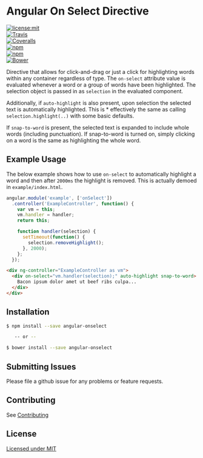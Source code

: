 # Angular On Select Directive

[![license:mit](https://img.shields.io/badge/license-mit-green.svg)]()<br>
[![Travis](https://img.shields.io/travis/clarkmalmgren/angular-onselect.svg)]()<br>
[![Coveralls](https://img.shields.io/coveralls/clarkmalmgren/angular-onselect.svg)]()<br>
[![npm](https://img.shields.io/npm/dt/angular-onselect.svg)]()<br>
[![npm](https://img.shields.io/npm/v/angular-onselect.svg)]()<br>
[![Bower](https://img.shields.io/bower/v/angular-onselect.svg)]()

Directive that allows for click-and-drag or just a click for highlighting words within any container
regardless of type. The `on-select` attribute value is evaluated whenever a word or a group of words
have been highlighted. The selection object is passed in as `selection` in the evaluated component.

Additionally, if `auto-highlight` is also present, upon selection the selected text is automatically
highlighted. This is * effectively the same as calling `selection.highlight(..)` with some basic
defaults.

If `snap-to-word` is present, the selected text is expanded to include whole words (including punctuation).
If snap-to-word is turned on, simply clicking on a word is the same as highlighting the whole word.

## Example Usage

The below example shows how to use `on-select` to automatically highlight a word and then after `2000ms` the highlight
is removed. This is actually demoed in `example/index.html`.

```javascript
angular.module('example', ['onSelect'])
  .controller('ExampleController', function() {
    var vm = this;
    vm.handler = handler;
    return this;

    function handler(selection) {
      setTimeout(function() {
        selection.removeHighlight();
      }, 2000);
    };
  });
```

```html
<div ng-controller="ExampleController as vm">
  <div on-select="vm.handler(selection);" auto-highlight snap-to-word>
    Bacon ipsum dolor amet ut beef ribs culpa...
  </div>
</div>
```

## Installation

```bash
$ npm install --save angular-onselect

   -- or --

$ bower install --save angular-onselect
```

## Submitting Issues

Please file a github issue for any problems or feature requests.

## Contributing

See [Contributing](CONTRIBUTING.md)

## License

[Licensed under MIT](LICENSE)